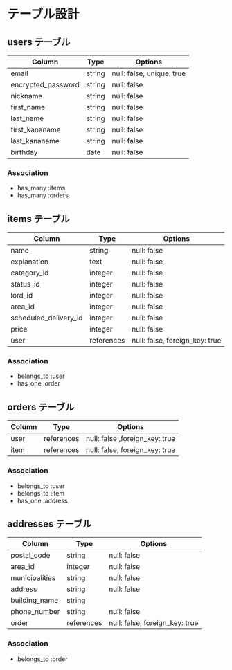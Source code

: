 # テーブル設計

## users テーブル

| Column             | Type    | Options                   |
| ------------------ | ------  | ------------------------- |
| email              | string  | null: false, unique: true |
| encrypted_password | string  | null: false               |
| nickname           | string  | null: false               |
| first_name         | string  | null: false               |
| last_name          | string  | null: false               |
| first_kananame     | string  | null: false               |
| last_kananame      | string  | null: false               |
| birthday           | date    | null: false               |


### Association

- has_many :items
- has_many :orders



## items テーブル

| Column                            | Type       | Options                        |
| --------------------------------- | ---------- | ------------------------------ |
| name                              | string     | null: false                    |
| explanation                       | text       | null: false                    |
| category_id                       | integer    | null: false                    |
| status_id                         | integer    | null: false                    |
| lord_id                           | integer    | null: false                    |
| area_id                           | integer    | null: false                    |
| scheduled_delivery_id             | integer    | null: false                    |
| price                             | integer    | null: false                    |
| user                              | references | null: false, foreign_key: true |

### Association

- belongs_to :user
- has_one :order


## orders テーブル

| Column | Type       | Options                        |
| ------ | ---------- | ------------------------------ |
| user   | references | null: false ,foreign_key: true |
| item   | references | null: false, foreign_key: true |

### Association

- belongs_to :user
- belongs_to :item
- has_one :address

## addresses テーブル

| Column             | Type       | Options                        |
| ------------------ | ---------- | ------------------------------ |
| postal_code        | string     | null: false                    |
| area_id            | integer    | null: false                    |
| municipalities     | string     | null: false                    |
| address            | string     | null: false                    |
| building_name      | string     |                                |
| phone_number       | string     | null: false                    |
| order              | references | null: false, foreign_key: true |

### Association

- belongs_to :order